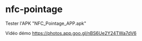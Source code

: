 # nfc-pointage

Tester l'APK "NFC_Pointage_APP.apk"

Vidéo démo https://photos.app.goo.gl/nBS6Ue2Y24TWa7dV6
